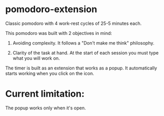 # pomodoro-extension

Classic pomodoro with 4 work-rest cycles of 25-5 minutes each.

This pomodoro was built with 2 objectives in mind:

1. Avoiding complexity. It follows a "Don't make me think" philosophy.

2. Clarity of the task at hand. At the start of each session you must type what you will work on.

The timer is built as an extension that works as a popup. It automatically starts working when you click on the icon.

# Current limitation:

The popup works only when it's open.

